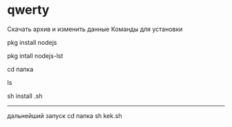 # qwerty
Скачать архив и изменить данные
Команды для установки

pkg install nodejs

pkg intall nodejs-lst

cd папка

ls

sh install .sh

----
дальнейший запуск
cd папка
sh kek.sh
